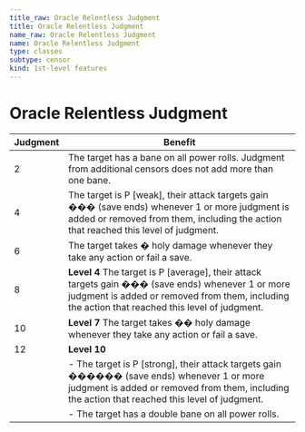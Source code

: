 ```yaml
---
title_raw: Oracle Relentless Judgment
title: Oracle Relentless Judgment
name_raw: Oracle Relentless Judgment
name: Oracle Relentless Judgment
type: classes
subtype: censor
kind: 1st-level features
---
```


# Oracle Relentless Judgment

| Judgment | Benefit                                                                                                                                                                                                 |
| -------- | ------------------------------------------------------------------------------------------------------------------------------------------------------------------------------------------------------- |
| 2        | The target has a bane on all power rolls. Judgment from additional censors does not add more than one bane.                                                                                             |
| 4        | The target is P \[weak\], their attack targets gain ��� (save ends) whenever 1 or more judgment is added or removed from them, including the action that reached this level of judgment.                |
| 6        | The target takes � holy damage whenever they take any action or fail a save.                                                                                                                            |
| 8        | **Level 4** The target is P \[average\], their attack targets gain ��� (save ends) whenever 1 or more judgment is added or removed from them, including the action that reached this level of judgment. |
| 10       | **Level 7** The target takes �� holy damage whenever they take any action or fail a save.                                                                                                               |
| 12       | **Level 10**                                                                                                                                                                                            |
|          | - The target is P \[strong\], their attack targets gain ������ (save ends) whenever 1 or more judgment is added or removed from them, including the action that reached this level of judgment.         |
|          | - The target has a double bane on all power rolls.                                                                                                                                                      |
